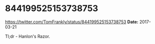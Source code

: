 # 844199525153738753
https://twitter.com/TomFrankly/status/844199525153738753
**Date:** 2017-03-21

Tl;dr - Hanlon's Razor.
